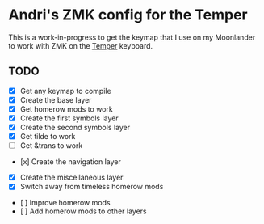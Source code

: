 # Andri's ZMK config for the Temper

This is a work-in-progress to get the keymap that I use on my Moonlander to work with ZMK on the [Temper](https://github.com/raeedcho/temper) keyboard.

## TODO

- [x] Get any keymap to compile
- [x] Create the base layer
- [x] Get homerow mods to work
- [x] Create the first symbols layer
- [x] Create the second symbols layer
- [x] Get tilde to work
- [ ] Get &trans to work
- [x] Create the navigation layer
- [x] Create the miscellaneous layer
- [x] Switch away from timeless homerow mods
- [ ] Improve homerow mods
- [ ] Add homerow mods to other layers
